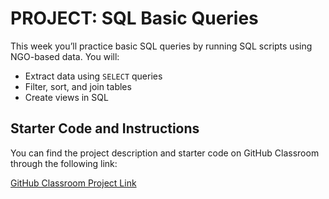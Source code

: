 # PROJECT: SQL Basic Queries 

This week you’ll practice basic SQL queries by running SQL scripts using NGO-based data. You will:

- Extract data using `SELECT` queries
- Filter, sort, and join tables
- Create views in SQL

## Starter Code and Instructions

You can find the project description and starter code on GitHub Classroom through the following link:

[GitHub Classroom Project Link](https://classroom.github.com/a/2b5f98g5)
